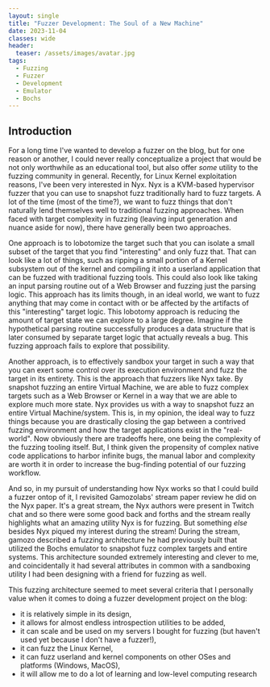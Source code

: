 ```yaml
---
layout: single
title: "Fuzzer Development: The Soul of a New Machine"
date: 2023-11-04
classes: wide
header:
  teaser: /assets/images/avatar.jpg
tags:
  - Fuzzing
  - Fuzzer
  - Development
  - Emulator
  - Bochs
---
```


## Introduction
For a long time I've wanted to develop a fuzzer on the blog, but for one reason or another, I could never really conceptualize a project that would be not only worthwhile as an educational tool, but also offer *some* utility to the fuzzing community in general. Recently, for Linux Kernel exploitation reasons, I've been very interested in Nyx. Nyx is a KVM-based hypervisor fuzzer that you can use to snapshot fuzz traditionally hard to fuzz targets. A lot of the time (most of the time?), we want to fuzz things that don't naturally lend themselves well to traditional fuzzing approaches. When faced with target complexity in fuzzing (leaving input generation and nuance aside for now), there have generally been two approaches.

One approach is to lobotomize the target such that you can isolate a small subset of the target that you find "interesting" and only fuzz that. That can look like a lot of things, such as ripping a small portion of a Kernel subsystem out of the kernel and compiling it into a userland application that can be fuzzed with traditional fuzzing tools. This could also look like taking an input parsing routine out of a Web Browser and fuzzing just the parsing logic. This approach has its limits though, in an ideal world, we want to fuzz anything that may come in contact with or be affected by the artifacts of this "interesting" target logic. This lobotomy approach is reducing the amount of target state we can explore to a large degree. Imagine if the hypothetical parsing routine successfully produces a data structure that is later consumed by separate target logic that actually reveals a bug. This fuzzing approach fails to explore that possibility.

Another approach, is to effectively sandbox your target in such a way that you can exert some control over its execution environment and fuzz the target in its entirety. This is the approach that fuzzers like Nyx take. By snapshot fuzzing an entire Virtual Machine, we are able to fuzz complex targets such as a Web Browser or Kernel in a way that we are able to explore much more state. Nyx provides us with a way to snapshot fuzz an entire Virtual Machine/system. This is, in my opinion, the ideal way to fuzz things because you are drastically closing the gap between a contrived fuzzing environment and how the target applications exist in the "real-world". Now obviously there are tradeoffs here, one being the complexity of the fuzzing tooling itself. But, I think given the propensity of complex native code applications to harbor infinite bugs, the manual labor and complexity are worth it in order to increase the bug-finding potential of our fuzzing workflow.

And so, in my pursuit of understanding how Nyx works so that I could build a fuzzer ontop of it, I revisited Gamozolabs' stream paper review he did on the Nyx paper. It's a great stream, the Nyx authors were present in Twitch chat and so there were some good back and forths and the stream really highlights what an amazing utility Nyx is for fuzzing. But something *else* besides Nyx piqued my interest during the stream! During the stream, gamozo described a fuzzing architecture he had previously built that utilized the Bochs emulator to snapshot fuzz complex targets and entire systems. This architecture sounded extremely interesting and clever to me, and coincidentally it had several attributes in common with a sandboxing utility I had been designing with a friend for fuzzing as well. 

This fuzzing architecture seemed to meet several criteria that I personally value when it comes to doing a fuzzer development project on the blog:
- it is relatively simple in its design,
- it allows for almost endless introspection utilities to be added,
- it can scale and be used on my servers I bought for fuzzing (but haven't used yet because I don't have a fuzzer!),
- it can fuzz the Linux Kernel,
- it can fuzz userland and kernel components on other OSes and platforms (Windows, MacOS),
- it will allow me to do a lot of learning and low-level computing research

